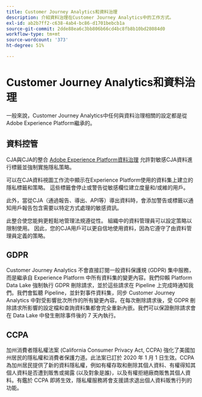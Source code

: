 ```yaml
---
title: Customer Journey Analytics和資料治理
description: 介紹資料治理在Customer Journey Analytics中的工作方式。
exl-id: ab2b7ff2-c638-4ab4-bc86-d1701bebcb1a
source-git-commit: 2dde88ea6c3bb806b66cd4bc8fb8b10bd28084d0
workflow-type: tm+mt
source-wordcount: '373'
ht-degree: 51%

---
```


# Customer Journey Analytics和資料治理

一般來說，Customer Journey Analytics中任何與資料治理相關的設定都是從Adobe Experience Platform繼承的。

## 資料控管

CJA與CJA的整合 [Adobe Experience Platform資料治理](https://experienceleague.adobe.com/docs/experience-platform/data-governance/home.html?lang=en) 允許對敏感CJA資料進行標籤並強制實施隱私策略。

可以在CJA資料視圖工作流中顯示在Experience Platform使用的資料集上建立的隱私標籤和策略。 這些標籤會停止或警告從敏感欄位建立度量和/或維的用戶。

此外，當從CJA（通過報告、導出、API等）導出資料時，會添加警告或標籤以通知用戶報告包含需要以特定方式處理的敏感資訊。

此整合使您能夠更輕鬆地管理法規遵從性。 組織中的資料管理員可以設定策略以限制使用。 因此，您的CJA用戶可以更自信地使用資料，因為它遵守了由資料管理員定義的策略。

## GDPR

Customer Journey Analytics 不會直接訂閱一般資料保護規 (GDPR) 集中服務，而是繼承自 Experience Platform 中所有資料集的變更內容。我們仰賴 Platform Data Lake 強制執行 GDPR 刪除請求，並於這些請求在 Pipeline 上完成時通知我們。我們會監聽 Pipeline，並針對事件資料集，同步 Customer Journey Analytics 中對受影響批次所作的所有變更內容。在每次刪除請求後，受 GDPR 刪除請求所影響的設定檔和查詢資料集都會完全重新內嵌。我們可以保證刪除請求會在 Data Lake 中發生刪除事件後的 7 天內執行。

## CCPA

加州消費者隱私權法案 (California Consumer Privacy Act, CCPA) 強化了美國加州居民的隱私權和消費者保護力道。此法案已訂於 2020 年 1 月 1 日生效。CCPA 為加州居民提供了新的資料隱私權，例如有權存取和刪除其個人資料、有權得知其個人資料是否遭到販售或揭露 (以及對象是誰)，以及有權拒絕廠商販售其個人資料。有鑑於 CCPA 即將生效，隱私權服務將會支援請求退出個人資料販售行列的功能。
